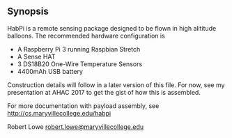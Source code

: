 ## Synopsis
HabPi is a remote sensing package designed to be flown in high alititude
balloons.  The recommended hardware configuration is
  * A Raspberry Pi 3 running Raspbian Stretch
  * A Sense HAT
  * 3 DS18B20 One-Wire Temperature Sensors
  * 4400mAh USB battery

Construction details will follow in a later version of this file.  For now, 
see my presentation at AHAC 2017 to get the gist of how this is assembled.

For more documentation with payload assembly, see http://cs.maryvillecollege.edu/habpi

Robert Lowe
robert.lowe@maryvillecollege.edu
